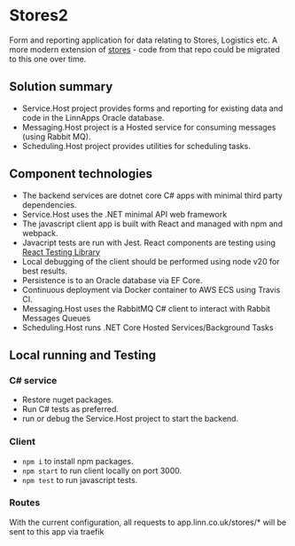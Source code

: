 # Stores2
Form and reporting application for data relating to Stores, Logistics etc. A more modern extension of [stores](https://github.com/linn/stores) - code from that repo could be migrated to this one over time.

## Solution summary
* Service.Host project provides forms and reporting for existing data and code in the LinnApps Oracle database.
* Messaging.Host project is a Hosted service for consuming messages (using Rabbit MQ).
* Scheduling.Host project provides utilities for scheduling tasks.

## Component technologies
* The backend services are dotnet core C# apps with minimal third party dependencies.
* Service.Host uses the .NET minimal API web framework
* The javascript client app is built with React and managed with npm and webpack.
* Javacript tests are run with Jest. React components are testing using [React Testing Library](https://testing-library.com/docs/react-testing-library/intro/)
* Local debugging of the client should be performed using node v20 for best results.
* Persistence is to an Oracle database via EF Core.
* Continuous deployment via Docker container to AWS ECS using Travis CI.
* Messaging.Host uses the RabbitMQ C# client to interact with Rabbit Messages Queues 
* Scheduling.Host runs .NET Core Hosted Services/Background Tasks

## Local running and Testing
### C# service
* Restore nuget packages.
* Run C# tests as preferred.
* run or debug the Service.Host project to start the backend.

### Client
* `npm i` to install npm packages.
* `npm start` to run client locally on port 3000.
* `npm test` to run javascript tests.

### Routes
With the current configuration, all requests to app.linn.co.uk/stores/* will be sent to this app via traefik
